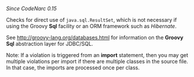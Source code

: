*Since CodeNarc 0.15*

Checks for direct use of `java.sql.ResultSet`, which is not necessary if
using the Groovy **Sql** facility or an ORM framework such as
*Hibernate*.

See <http://groovy-lang.org/databases.html> for information on the
**Groovy Sql** abstraction layer for JDBC/SQL.

Note: If a violation is triggered from an **import** statement, then you
may get multiple violations per import if there are multiple classes in
the source file. In that case, the imports are processed once per class.
